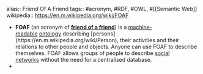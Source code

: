 ---
---

alias:: Friend Of A Friend
tags:: #acronym, #RDF, #OWL, #[[Semantic Web]]
wikipedia:: https://en.m.wikipedia.org/wiki/FOAF

- **FOAF** (an acronym of **[friend of a friend](https://en.m.wikipedia.org/wiki/Friend_of_a_friend)**) is a [machine-readable](https://en.m.wikipedia.org/wiki/Machine-readable_data) [ontology](https://en.m.wikipedia.org/wiki/Ontology_(information_science)) describing [persons](https://en.m.wikipedia.org/wiki/Person), their activities and their relations to other people and objects. Anyone can use FOAF to describe themselves. FOAF allows groups of people to describe [social networks](https://en.m.wikipedia.org/wiki/Social_networks) without the need for a centralised database.
-